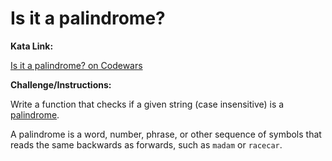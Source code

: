# Is it a palindrome?
 
**Kata Link:** 

[Is it a palindrome? on Codewars](https://www.codewars.com/kata/57a1fd2ce298a731b20006a4/train/python)

**Challenge/Instructions:**

Write a function that checks if a given string (case insensitive) is a [palindrome](https://en.wikipedia.org/wiki/Palindrome).

A palindrome is a word, number, phrase, or other sequence of symbols that reads the same backwards as forwards, such as `madam` or `racecar`.